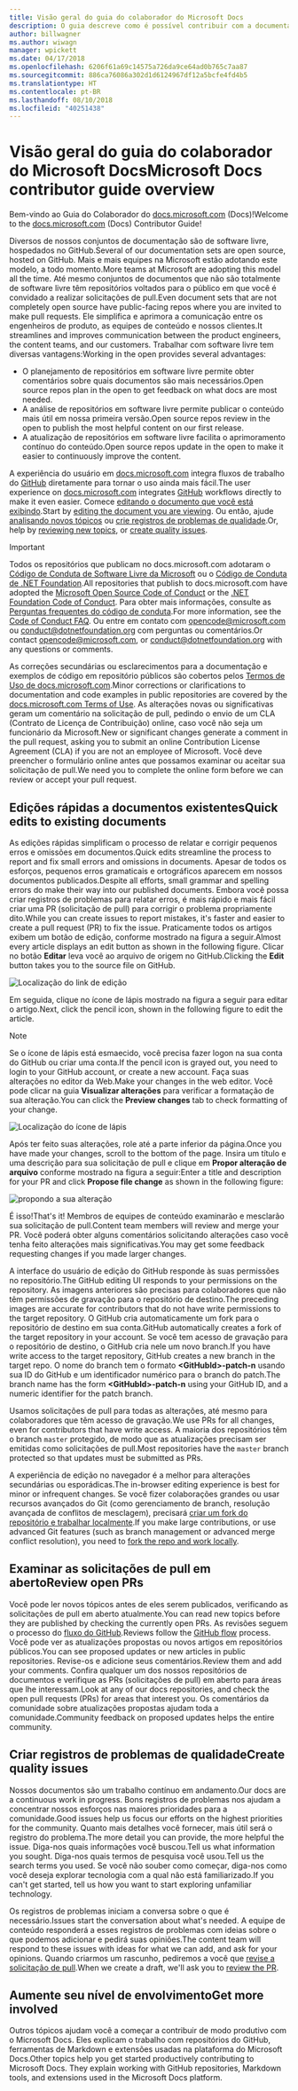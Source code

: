 ```yaml
---
title: Visão geral do guia do colaborador do Microsoft Docs
description: O guia descreve como é possível contribuir com a documentação da Microsoft do site docs.microsoft.com.
author: billwagner
ms.author: wiwagn
manager: wpickett
ms.date: 04/17/2018
ms.openlocfilehash: 6206f61a69c14575a726da9ce64ad0b765c7aa87
ms.sourcegitcommit: 886ca76086a302d1d6124967df12a5bcfe4fd4b5
ms.translationtype: HT
ms.contentlocale: pt-BR
ms.lasthandoff: 08/10/2018
ms.locfileid: "40251438"
---
```

# <a name="microsoft-docs-contributor-guide-overview"></a><span data-ttu-id="23fba-103">Visão geral do guia do colaborador do Microsoft Docs</span><span class="sxs-lookup"><span data-stu-id="23fba-103">Microsoft Docs contributor guide overview</span></span>

<span data-ttu-id="23fba-104">Bem-vindo ao Guia do Colaborador do [docs.microsoft.com](https://docs.microsoft.com) (Docs)!</span><span class="sxs-lookup"><span data-stu-id="23fba-104">Welcome to the [docs.microsoft.com](https://docs.microsoft.com) (Docs) Contributor Guide!</span></span>

<span data-ttu-id="23fba-105">Diversos de nossos conjuntos de documentação são de software livre, hospedados no GitHub.</span><span class="sxs-lookup"><span data-stu-id="23fba-105">Several of our documentation sets are open source, hosted on GitHub.</span></span> <span data-ttu-id="23fba-106">Mais e mais equipes na Microsoft estão adotando este modelo, a todo momento.</span><span class="sxs-lookup"><span data-stu-id="23fba-106">More teams at Microsoft are adopting this model all the time.</span></span> <span data-ttu-id="23fba-107">Até mesmo conjuntos de documentos que não são totalmente de software livre têm repositórios voltados para o público em que você é convidado a realizar solicitações de pull.</span><span class="sxs-lookup"><span data-stu-id="23fba-107">Even document sets that are not completely open source have public-facing repos where you are invited to make pull requests.</span></span> <span data-ttu-id="23fba-108">Ele simplifica e aprimora a comunicação entre os engenheiros de produto, as equipes de conteúdo e nossos clientes.</span><span class="sxs-lookup"><span data-stu-id="23fba-108">It streamlines and improves communication between the product engineers, the content teams, and our customers.</span></span> <span data-ttu-id="23fba-109">Trabalhar com software livre tem diversas vantagens:</span><span class="sxs-lookup"><span data-stu-id="23fba-109">Working in the open provides several advantages:</span></span>

- <span data-ttu-id="23fba-110">O planejamento de repositórios em software livre permite obter comentários sobre quais documentos são mais necessários.</span><span class="sxs-lookup"><span data-stu-id="23fba-110">Open source repos plan in the open to get feedback on what docs are most needed.</span></span>
- <span data-ttu-id="23fba-111">A análise de repositórios em software livre permite publicar o conteúdo mais útil em nossa primeira versão.</span><span class="sxs-lookup"><span data-stu-id="23fba-111">Open source repos review in the open to publish the most helpful content on our first release.</span></span>
- <span data-ttu-id="23fba-112">A atualização de repositórios em software livre facilita o aprimoramento contínuo do conteúdo.</span><span class="sxs-lookup"><span data-stu-id="23fba-112">Open source repos update in the open to make it easier to continuously improve the content.</span></span>

<span data-ttu-id="23fba-113">A experiência do usuário em [docs.microsoft.com](https://docs.microsoft.com) integra fluxos de trabalho do [GitHub](https://github.com) diretamente para tornar o uso ainda mais fácil.</span><span class="sxs-lookup"><span data-stu-id="23fba-113">The user experience on [docs.microsoft.com](https://docs.microsoft.com) integrates [GitHub](https://github.com) workflows directly to make it even easier.</span></span> <span data-ttu-id="23fba-114">Comece [editando o documento que você está exibindo](#quick-edits-to-existing-documents).</span><span class="sxs-lookup"><span data-stu-id="23fba-114">Start by [editing the document you are viewing](#quick-edits-to-existing-documents).</span></span> <span data-ttu-id="23fba-115">Ou então, ajude [analisando novos tópicos](#review-open-prs) ou [crie registros de problemas de qualidade](#create-quality-issues).</span><span class="sxs-lookup"><span data-stu-id="23fba-115">Or, help by [reviewing new topics](#review-open-prs), or [create quality issues](#create-quality-issues).</span></span>

> [!IMPORTANT]
> <span data-ttu-id="23fba-116">Todos os repositórios que publicam no docs.microsoft.com adotaram o [Código de Conduta de Software Livre da Microsoft](https://opensource.microsoft.com/codeofconduct/) ou o [Código de Conduta de .NET Foundation](https://dotnetfoundation.org/code-of-conduct).</span><span class="sxs-lookup"><span data-stu-id="23fba-116">All repositories that publish to docs.microsoft.com have adopted the [Microsoft Open Source Code of Conduct](https://opensource.microsoft.com/codeofconduct/) or the [.NET Foundation Code of Conduct](https://dotnetfoundation.org/code-of-conduct).</span></span> <span data-ttu-id="23fba-117">Para obter mais informações, consulte as [Perguntas frequentes do código de conduta](https://opensource.microsoft.com/codeofconduct/faq/).</span><span class="sxs-lookup"><span data-stu-id="23fba-117">For more information, see the [Code of Conduct FAQ](https://opensource.microsoft.com/codeofconduct/faq/).</span></span> <span data-ttu-id="23fba-118">Ou entre em contato com [opencode@microsoft.com](mailto:opencode@microsoft.com) ou [conduct@dotnetfoundation.org](mailto:conduct@dotnetfoundation.org) com perguntas ou comentários.</span><span class="sxs-lookup"><span data-stu-id="23fba-118">Or contact [opencode@microsoft.com](mailto:opencode@microsoft.com), or [conduct@dotnetfoundation.org](mailto:conduct@dotnetfoundation.org) with any questions or comments.</span></span><br>
>
> <span data-ttu-id="23fba-119">As correções secundárias ou esclarecimentos para a documentação e exemplos de código em repositório públicos são cobertos pelos [Termos de Uso de docs.microsoft.com](https://docs.microsoft.com/legal/termsofuse).</span><span class="sxs-lookup"><span data-stu-id="23fba-119">Minor corrections or clarifications to documentation and code examples in public repositories are covered by the [docs.microsoft.com Terms of Use](https://docs.microsoft.com/legal/termsofuse).</span></span> <span data-ttu-id="23fba-120">As alterações novas ou significativas geram um comentário na solicitação de pull, pedindo o envio de um CLA (Contrato de Licença de Contribuição) online, caso você não seja um funcionário da Microsoft.</span><span class="sxs-lookup"><span data-stu-id="23fba-120">New or significant changes generate a comment in the pull request, asking you to submit an online Contribution License Agreement (CLA) if you are not an employee of Microsoft.</span></span> <span data-ttu-id="23fba-121">Você deve preencher o formulário online antes que possamos examinar ou aceitar sua solicitação de pull.</span><span class="sxs-lookup"><span data-stu-id="23fba-121">We need you to complete the online form before we can review or accept your pull request.</span></span>

## <a name="quick-edits-to-existing-documents"></a><span data-ttu-id="23fba-122">Edições rápidas a documentos existentes</span><span class="sxs-lookup"><span data-stu-id="23fba-122">Quick edits to existing documents</span></span>

<span data-ttu-id="23fba-123">As edições rápidas simplificam o processo de relatar e corrigir pequenos erros e omissões em documentos.</span><span class="sxs-lookup"><span data-stu-id="23fba-123">Quick edits streamline the process to report and fix small errors and omissions in documents.</span></span> <span data-ttu-id="23fba-124">Apesar de todos os esforços, pequenos erros gramaticais e ortográficos aparecem em nossos documentos publicados.</span><span class="sxs-lookup"><span data-stu-id="23fba-124">Despite all efforts, small grammar and spelling errors do make their way into our published documents.</span></span> <span data-ttu-id="23fba-125">Embora você possa criar registros de problemas para relatar erros, é mais rápido e mais fácil criar uma PR (solicitação de pull) para corrigir o problema propriamente dito.</span><span class="sxs-lookup"><span data-stu-id="23fba-125">While you can create issues to report mistakes, it's faster and easier to create a pull request (PR) to fix the issue.</span></span> <span data-ttu-id="23fba-126">Praticamente todos os artigos exibem um botão de edição, conforme mostrado na figura a seguir.</span><span class="sxs-lookup"><span data-stu-id="23fba-126">Almost every article displays an edit button as shown in the following figure.</span></span> <span data-ttu-id="23fba-127">Clicar no botão **Editar** leva você ao arquivo de origem no GitHub.</span><span class="sxs-lookup"><span data-stu-id="23fba-127">Clicking the **Edit** button takes you to the source file on GitHub.</span></span>

![Localização do link de edição](./media/index/edit-article.png)

<span data-ttu-id="23fba-129">Em seguida, clique no ícone de lápis mostrado na figura a seguir para editar o artigo.</span><span class="sxs-lookup"><span data-stu-id="23fba-129">Next, click the pencil icon, shown in the following figure to edit the article.</span></span>

> [!NOTE]
> <span data-ttu-id="23fba-130">Se o ícone de lápis está esmaecido, você precisa fazer logon na sua conta do GitHub ou criar uma conta.</span><span class="sxs-lookup"><span data-stu-id="23fba-130">If the pencil icon is grayed out, you need to login to your GitHub account, or create a new account.</span></span> <span data-ttu-id="23fba-131">Faça suas alterações no editor da Web.</span><span class="sxs-lookup"><span data-stu-id="23fba-131">Make your changes in the web editor.</span></span> <span data-ttu-id="23fba-132">Você pode clicar na guia **Visualizar alterações** para verificar a formatação de sua alteração.</span><span class="sxs-lookup"><span data-stu-id="23fba-132">You can click the **Preview changes** tab to check formatting of your change.</span></span>

![Localização do ícone de lápis](./media/index/editicon.png)

<span data-ttu-id="23fba-134">Após ter feito suas alterações, role até a parte inferior da página.</span><span class="sxs-lookup"><span data-stu-id="23fba-134">Once you have made your changes, scroll to the bottom of the page.</span></span> <span data-ttu-id="23fba-135">Insira um título e uma descrição para sua solicitação de pull e clique em **Propor alteração de arquivo** conforme mostrado na figura a seguir:</span><span class="sxs-lookup"><span data-stu-id="23fba-135">Enter a title and description for your PR and click **Propose file change** as shown in the following figure:</span></span>

![propondo a sua alteração](./media/index/submit-pull-request.png)

<span data-ttu-id="23fba-137">É isso!</span><span class="sxs-lookup"><span data-stu-id="23fba-137">That's it!</span></span> <span data-ttu-id="23fba-138">Membros de equipes de conteúdo examinarão e mesclarão sua solicitação de pull.</span><span class="sxs-lookup"><span data-stu-id="23fba-138">Content team members will review and merge your PR.</span></span> <span data-ttu-id="23fba-139">Você poderá obter alguns comentários solicitando alterações caso você tenha feito alterações mais significativas.</span><span class="sxs-lookup"><span data-stu-id="23fba-139">You may get some feedback requesting changes if you made larger changes.</span></span>

<span data-ttu-id="23fba-140">A interface do usuário de edição do GitHub responde às suas permissões no repositório.</span><span class="sxs-lookup"><span data-stu-id="23fba-140">The GitHub editing UI responds to your permissions on the repository.</span></span> <span data-ttu-id="23fba-141">As imagens anteriores são precisas para colaboradores que não têm permissões de gravação para o repositório de destino.</span><span class="sxs-lookup"><span data-stu-id="23fba-141">The preceding images are accurate for contributors that do not have write permissions to the target repository.</span></span> <span data-ttu-id="23fba-142">O GitHub cria automaticamente um fork para o repositório de destino em sua conta.</span><span class="sxs-lookup"><span data-stu-id="23fba-142">GitHub automatically creates a fork of the target repository in your account.</span></span> <span data-ttu-id="23fba-143">Se você tem acesso de gravação para o repositório de destino, o GitHub cria nele um novo branch.</span><span class="sxs-lookup"><span data-stu-id="23fba-143">If you have write access to the target repository, GitHub creates a new branch in the target repo.</span></span> <span data-ttu-id="23fba-144">O nome do branch tem o formato **\<GitHubId\>-patch-n** usando sua ID do GitHub e um identificador numérico para o branch do patch.</span><span class="sxs-lookup"><span data-stu-id="23fba-144">The branch name has the form **\<GitHubId\>-patch-n** using your GitHub ID, and a numeric identifier for the patch branch.</span></span>

<span data-ttu-id="23fba-145">Usamos solicitações de pull para todas as alterações, até mesmo para colaboradores que têm acesso de gravação.</span><span class="sxs-lookup"><span data-stu-id="23fba-145">We use PRs for all changes, even for contributors that have write access.</span></span> <span data-ttu-id="23fba-146">A maioria dos repositórios têm o branch `master` protegido, de modo que as atualizações precisam ser emitidas como solicitações de pull.</span><span class="sxs-lookup"><span data-stu-id="23fba-146">Most repositories have the `master` branch protected so that updates must be submitted as PRs.</span></span>

<span data-ttu-id="23fba-147">A experiência de edição no navegador é a melhor para alterações secundárias ou esporádicas.</span><span class="sxs-lookup"><span data-stu-id="23fba-147">The in-browser editing experience is best for minor or infrequent changes.</span></span> <span data-ttu-id="23fba-148">Se você fizer colaborações grandes ou usar recursos avançados do Git (como gerenciamento de branch, resolução avançada de conflitos de mesclagem), precisará [criar um fork do repositório e trabalhar localmente](how-to-write-workflows-major.md).</span><span class="sxs-lookup"><span data-stu-id="23fba-148">If you make large contributions, or use advanced Git features (such as branch management or advanced merge conflict resolution), you need to [fork the repo and work locally](how-to-write-workflows-major.md).</span></span>

## <a name="review-open-prs"></a><span data-ttu-id="23fba-149">Examinar as solicitações de pull em aberto</span><span class="sxs-lookup"><span data-stu-id="23fba-149">Review open PRs</span></span>

<span data-ttu-id="23fba-150">Você pode ler novos tópicos antes de eles serem publicados, verificando as solicitações de pull em aberto atualmente.</span><span class="sxs-lookup"><span data-stu-id="23fba-150">You can read new topics before they are published by checking the currently open PRs.</span></span> <span data-ttu-id="23fba-151">As revisões seguem o processo do [fluxo do GitHub](https://guides.github.com/introduction/flow/).</span><span class="sxs-lookup"><span data-stu-id="23fba-151">Reviews follow the [GitHub flow](https://guides.github.com/introduction/flow/) process.</span></span> <span data-ttu-id="23fba-152">Você pode ver as atualizações propostas ou novos artigos em repositórios públicos.</span><span class="sxs-lookup"><span data-stu-id="23fba-152">You can see proposed updates or new articles in public repositories.</span></span> <span data-ttu-id="23fba-153">Revise-os e adicione seus comentários.</span><span class="sxs-lookup"><span data-stu-id="23fba-153">Review them and add your comments.</span></span> <span data-ttu-id="23fba-154">Confira qualquer um dos nossos repositórios de documentos e verifique as PRs (solicitações de pull) em aberto para áreas que lhe interessam.</span><span class="sxs-lookup"><span data-stu-id="23fba-154">Look at any of our docs repositories, and check the open pull requests (PRs) for areas that interest you.</span></span> <span data-ttu-id="23fba-155">Os comentários da comunidade sobre atualizações propostas ajudam toda a comunidade.</span><span class="sxs-lookup"><span data-stu-id="23fba-155">Community feedback on proposed updates helps the entire community.</span></span>

## <a name="create-quality-issues"></a><span data-ttu-id="23fba-156">Criar registros de problemas de qualidade</span><span class="sxs-lookup"><span data-stu-id="23fba-156">Create quality issues</span></span>

<span data-ttu-id="23fba-157">Nossos documentos são um trabalho contínuo em andamento.</span><span class="sxs-lookup"><span data-stu-id="23fba-157">Our docs are a continuous work in progress.</span></span> <span data-ttu-id="23fba-158">Bons registros de problemas nos ajudam a concentrar nossos esforços nas maiores prioridades para a comunidade.</span><span class="sxs-lookup"><span data-stu-id="23fba-158">Good issues help us focus our efforts on the highest priorities for the community.</span></span> <span data-ttu-id="23fba-159">Quanto mais detalhes você fornecer, mais útil será o registro do problema.</span><span class="sxs-lookup"><span data-stu-id="23fba-159">The more detail you can provide, the more helpful the issue.</span></span> <span data-ttu-id="23fba-160">Diga-nos quais informações você buscou.</span><span class="sxs-lookup"><span data-stu-id="23fba-160">Tell us what information you sought.</span></span> <span data-ttu-id="23fba-161">Diga-nos quais termos de pesquisa você usou.</span><span class="sxs-lookup"><span data-stu-id="23fba-161">Tell us the search terms you used.</span></span> <span data-ttu-id="23fba-162">Se você não souber como começar, diga-nos como você deseja explorar tecnologia com a qual não está familiarizado.</span><span class="sxs-lookup"><span data-stu-id="23fba-162">If you can't get started, tell us how you want to start exploring unfamiliar technology.</span></span>

<span data-ttu-id="23fba-163">Os registros de problemas iniciam a conversa sobre o que é necessário.</span><span class="sxs-lookup"><span data-stu-id="23fba-163">Issues start the conversation about what's needed.</span></span> <span data-ttu-id="23fba-164">A equipe de conteúdo responderá a esses registros de problemas com ideias sobre o que podemos adicionar e pedirá suas opiniões.</span><span class="sxs-lookup"><span data-stu-id="23fba-164">The content team will respond to these issues with ideas for what we can add, and ask for your opinions.</span></span> <span data-ttu-id="23fba-165">Quando criarmos um rascunho, pediremos a você que [revise a solicitação de pull](#review-open-prs).</span><span class="sxs-lookup"><span data-stu-id="23fba-165">When we create a draft, we'll ask you to [review the PR](#review-open-prs).</span></span>

## <a name="get-more-involved"></a><span data-ttu-id="23fba-166">Aumente seu nível de envolvimento</span><span class="sxs-lookup"><span data-stu-id="23fba-166">Get more involved</span></span>

<span data-ttu-id="23fba-167">Outros tópicos ajudam você a começar a contribuir de modo produtivo com o Microsoft Docs. Eles explicam o trabalho com repositórios do GitHub, ferramentas de Markdown e extensões usadas na plataforma do Microsoft Docs.</span><span class="sxs-lookup"><span data-stu-id="23fba-167">Other topics help you get started productively contributing to Microsoft Docs. They explain working with GitHub repositories, Markdown tools, and extensions used in the Microsoft Docs platform.</span></span>
